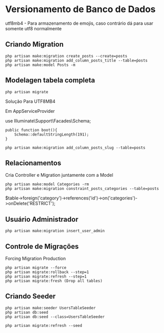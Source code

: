 

# Versionamento de Banco de Dados

utf8mb4 - Para armazenamento de emojis, caso contrário dá para usar somente utf8 normalmente

## Criando Migration

```
php artisan make:migration create_posts --create=posts
php artisan make:migration add_column_posts_title --table=ṕosts
php artisan make:model Posts -m
```

## Modelagen tabela completa

```
php artisan migrate

```

Solução Para UTF8MB4

Em AppServiceProvider 

use Illuminate\Support\Facades\Schema;

```
public function boot(){
    Schema::defaultStringLength(191);
}
```

```
php artisan make:migration add_column_posts_slug --table=posts
```

## Relacionamentos

Cria Controller e Migration juntamente com a Model

```
php artisan make:model Categories -rm
php artisan make:migration constraint_posts_categories --table=posts
```

$table->foreign('category')->references('id')->on('categories')->onDelete('RESTRICT');

## Usuário Administrador

```
php artisan make:migration insert_user_admin
```

## Controle de Migrações

Forcing Migration Production

```
php artisan migrate --force
php artisan migrate:rollback --step=1
php artisan migrate:refresh --step=1
php artisan migrate:fresh (Drop all tables)
```

## Criando Seeder

```
php artisan make:seeder UsersTableSeeder
php artisan db:seed
php artisan db:seed --class=UsersTableSeeder
```

```
php artisan migrate:refresh --seed
```

